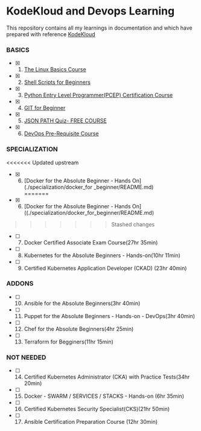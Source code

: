 <h1 align=["center"> KodeKloud and Devops Learning</h1>

This repository contains all my learnings in documentation and which have prepared with reference [KodeKloud](https://kodekloud.com/)

### BASICS
- [x] 01. [The Linux Basics Course](./basics/linux_basics/README.md)  <br />
- [x] 02. [Shell Scripts for Beginners](./basics/shell_script/README.md)  <br />
- [x] 03. [Python Entry Level Programmer(PCEP) Certification Course](./basics/python_pcep_certification/README.md)<br />
- [x] 04. [GIT for Beginner](./basics/git_beginners/README.md)  <br />
- [x] 05. [JSON PATH Quiz- FREE COURSE](./basics/json_path/README.md)  <br />
- [x] 06. [DevOps Pre-Requisite Course](./basics/devops_prerequisite/README.md)  <br />

### SPECIALIZATION
<<<<<<< Updated upstream
- [x] 06. [Docker for the Absolute Beginner - Hands On](./specialization/docker_for _beginner/README.md)  <br />
=======
- [x] 06. [Docker for the Absolute Beginner - Hands On]((./specialization/docker_for_beginner/README.md)  <br />
>>>>>>> Stashed changes
- [ ] 07. Docker Certified Associate Exam Course(27hr 35min)  <br />
- [ ] 08. Kubernetes for the Absolute Beginners - Hands-on(10hr 11min)  <br />
- [ ] 09. Certified Kubernetes Application Developer (CKAD) (23hr 40min)  <br />

### ADDONS
- [ ] 10. Ansible for the Absolute Beginners(3hr 40min) <br />
- [ ] 11. Puppet for the Absolute Beginners - Hands-on - DevOps(3hr 40min)  <br />
- [ ] 12. Chef for the Absolute Beginners(4hr 25min)  <br />
- [ ] 13. Terraform for Begginers(11hr 15min)  <br />
 
### NOT NEEDED
- [ ] 14. Certified Kubernetes Administrator (CKA) with Practice Tests(34hr 20min)  <br />
- [ ] 15. Docker - SWARM / SERVICES / STACKS - Hands-on (6hr 35min)  <br />
- [ ] 16. Certified Kubernetes Security Specialist(CKS)(21hr 50min)  <br />
- [ ] 17. Ansible Certification Preparation Course (12hr 30min)  <br />
